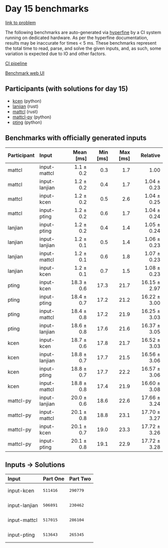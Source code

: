 # Day 15 benchmarks

[link to problem](https://adventofcode.com/2023/day/15)

The following benchmarks are auto-generated via
[hyperfine](https://github.com/sharkdp/hyperfine) by a CI system running on
dedicated hardware. As per the hyperfine documentation, results may be
inaccurate for times < 5 ms. These benchmarks represent the total time to read,
parse, and solve the given inputs, and, as such, some variation is expected due
to IO and other factors.

[CI pipeline](http://ci.papercode.net:8080/teams/main/pipelines/aoc2023)

[Benchmark web UI](https://aoc.ancalagon.black)


## Participants (with solutions for day 15)

- [kcen](https://github.com/kcen/aoc2023) (python)
- [lanjian](https://github.com/lanjian/aoc-2023) (rust)
- [mattcl](https://github.com/mattcl/aoc2023) (rust)
- [mattcl-py](https://github.com/mattcl/aoc2023-py) (python)
- [pting](https://github.com/pting/aoc2023) (python)


## Benchmarks with officially generated inputs

| Participant | Input | Mean [ms] | Min [ms] | Max [ms] | Relative |
|:---|:---|---:|---:|---:|---:|
| mattcl | input-mattcl | 1.1 ± 0.2 | 0.3 | 1.7 | 1.00 |
| mattcl | input-lanjian | 1.2 ± 0.2 | 0.4 | 1.7 | 1.04 ± 0.23 |
| mattcl | input-kcen | 1.2 ± 0.2 | 0.5 | 2.6 | 1.04 ± 0.25 |
| mattcl | input-pting | 1.2 ± 0.2 | 0.6 | 1.7 | 1.04 ± 0.24 |
| lanjian | input-pting | 1.2 ± 0.2 | 0.4 | 1.4 | 1.05 ± 0.24 |
| lanjian | input-lanjian | 1.2 ± 0.1 | 0.5 | 1.4 | 1.06 ± 0.23 |
| lanjian | input-mattcl | 1.2 ± 0.1 | 0.6 | 1.8 | 1.07 ± 0.23 |
| lanjian | input-kcen | 1.2 ± 0.1 | 0.7 | 1.5 | 1.08 ± 0.23 |
| pting | input-kcen | 18.3 ± 0.6 | 17.3 | 21.7 | 16.15 ± 2.97 |
| pting | input-pting | 18.4 ± 0.7 | 17.2 | 21.2 | 16.22 ± 3.00 |
| pting | input-mattcl | 18.4 ± 0.8 | 17.2 | 21.9 | 16.25 ± 3.03 |
| pting | input-lanjian | 18.6 ± 0.8 | 17.6 | 21.6 | 16.37 ± 3.05 |
| kcen | input-kcen | 18.7 ± 0.6 | 17.8 | 21.7 | 16.52 ± 3.03 |
| kcen | input-lanjian | 18.8 ± 0.7 | 17.7 | 21.5 | 16.56 ± 3.06 |
| kcen | input-pting | 18.8 ± 0.7 | 17.7 | 22.2 | 16.57 ± 3.06 |
| kcen | input-mattcl | 18.8 ± 0.8 | 17.4 | 21.9 | 16.60 ± 3.08 |
| mattcl-py | input-lanjian | 20.0 ± 0.6 | 18.6 | 22.6 | 17.66 ± 3.24 |
| mattcl-py | input-mattcl | 20.1 ± 0.8 | 18.8 | 23.1 | 17.70 ± 3.27 |
| mattcl-py | input-kcen | 20.1 ± 0.7 | 19.0 | 23.3 | 17.72 ± 3.26 |
| mattcl-py | input-pting | 20.1 ± 0.8 | 19.1 | 22.9 | 17.72 ± 3.28 |


## Inputs -> Solutions

| Input | Part One | Part Two |
|:---|:---|:---|
|input-kcen|<pre>511416</pre>|<pre>290779</pre>|
|input-lanjian|<pre>506891</pre>|<pre>230462</pre>|
|input-mattcl|<pre>517015</pre>|<pre>286104</pre>|
|input-pting|<pre>513643</pre>|<pre>265345</pre>|